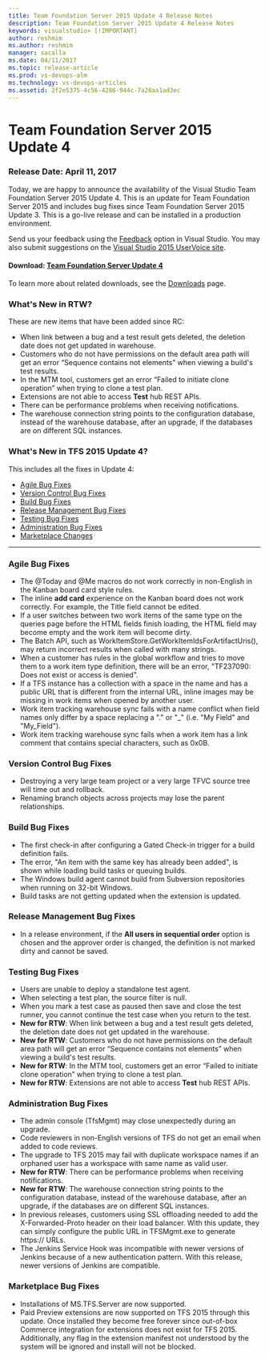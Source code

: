 ```yaml
---
title: Team Foundation Server 2015 Update 4 Release Notes
description: Team Foundation Server 2015 Update 4 Release Notes
keywords: visualstudio> [!IMPORTANT]
author: reshmim
ms.author: reshmim
manager: sacalla
ms.date: 04/11/2017
ms.topic: release-article
ms.prod: vs-devops-alm
ms.technology: vs-devops-articles
ms.assetid: 2f2e5375-4c56-4286-944c-7a28aa1ad3ec
---
```



# Team Foundation Server 2015 Update 4

### Release Date: April 11, 2017

Today, we are happy to announce the availability of the Visual Studio Team Foundation Server 2015 Update 4. This is an update for Team Foundation Server 2015 and includes bug fixes since Team Foundation Server 2015 Update 3. This is a go-live release and can be installed in a production environment.

Send us your feedback using the [Feedback](https://msdn.microsoft.com/en-US/library/mt632287.aspx) option in Visual Studio. You may also submit suggestions on the [Visual Studio 2015 UserVoice site](https://visualstudio.uservoice.com/forums/121579-visual-studio).

#### Download: [Team Foundation Server Update 4](https://go.microsoft.com/fwlink/?LinkId=844068)

To learn more about related downloads, see the [Downloads](https://www.visualstudio.com/downloads/download-visual-studio-vs) page.

### What's New in RTW?
These are new items that have been added since RC:
* When link between a bug and a test result gets deleted, the deletion date does not get updated in warehouse.
* Customers who do not have permissions on the default area path will get an error “Sequence contains not elements” when viewing a build's test results.
* In the MTM tool, customers get an error “Failed to initiate clone operation” when trying to clone a test plan.
* Extensions are not able to access __Test__ hub REST APIs.
* There can be performance problems when receiving notifications.
* The warehouse connection string points to the configuration database, instead of the warehouse database, after an upgrade, if the databases are on different SQL instances.

### What's New in TFS 2015 Update 4?
This includes all the fixes in Update 4:
* [Agile Bug Fixes](#agile)
* [Version Control Bug Fixes](#vc)
* [Build Bug Fixes](#build)
* [Release Management Bug Fixes](#rm)
* [Testing Bug Fixes](#test)
* [Administration Bug Fixes](#admin)
* [Marketplace Changes](#marketplace)


****

### <a id="agile"> </a> Agile Bug Fixes 
* The @Today and @Me macros do not work correctly in non-English in the Kanban board card style rules.
* The inline __add card__ experience on the Kanban board does not work correctly. For example, the Title field cannot be edited.
* If a user switches between two work items of the same type on the queries page before the HTML fields finish loading, the HTML field may become empty and the work item will become dirty.
* The Batch API, such as WorkItemStore.GetWorkItemIdsForArtifactUris(), may return incorrect results when called with many strings.
* When a customer has rules in the global workflow and tries to move them to a work item type definition, there will be an error, "TF237090: Does not exist or access is denied".
* If a TFS instance has a collection with a space in the name and has a public URL that is different from the internal URL, inline images may be missing in work items when opened by another user.
* Work item tracking warehouse sync fails with a name conflict when field names only differ by a space replacing a "." or "_" (i.e. "My Field" and "My_Field").
* Work item tracking warehouse sync fails when a work item has a link comment that contains special characters, such as 0x0B.

### <a id="vc"> </a> Version Control Bug Fixes
* Destroying a very large team project or a very large TFVC source tree will time out and rollback.
* Renaming branch objects across projects may lose the parent relationships.

### <a id="build"> </a> Build Bug Fixes 
* The first check-in after configuring a Gated Check-in trigger for a build definition fails.
* The error, "An item with the same key has already been added", is shown while loading build tasks or queuing builds.
* The Windows build agent cannot build from Subversion repositories when running on 32-bit Windows.
* Build tasks are not getting updated when the extension is updated.

### <a id="rm"> </a> Release Management Bug Fixes
* In a release environment, if the __All users in sequential order__ option is chosen and the approver order is changed, the definition is not marked dirty and cannot be saved.

### <a id="test"> </a> Testing Bug Fixes
* Users are unable to deploy a standalone test agent.
* When selecting a test plan, the source filter is null.
* When you mark a test case as paused then save and close the test runner, you cannot continue the test case when you return to the test.
* **New for RTW**: When link between a bug and a test result gets deleted, the deletion date does not get updated in the warehouse.
* **New for RTW**: Customers who do not have permissions on the default area path will get an error “Sequence contains not elements” when viewing a build's test results.
* **New for RTW**: In the MTM tool, customers get an error “Failed to initiate clone operation” when trying to clone a test plan.
* **New for RTW**: Extensions are not able to access __Test__ hub REST APIs.

### <a id="admin"> </a> Administration Bug Fixes
* The admin console (TfsMgmt) may close unexpectedly during an upgrade.
* Code reviewers in non-English versions of TFS do not get an email when added to code reviews.
* The upgrade to TFS 2015 may fail with duplicate workspace names if an orphaned user has a workspace with same name as valid user.
* **New for RTW**: There can be performance problems when receiving notifications.
* **New for RTW**: The warehouse connection string points to the configuration database, instead of the warehouse database, after an upgrade, if the databases are on different SQL instances.
* In previous releases, customers using SSL offloading needed to add the X-Forwarded-Proto header on their load balancer. With this update, they can simply configure the public URL in TFSMgmt.exe to generate https:// URLs.
* The Jenkins Service Hook was incompatible with newer versions of Jenkins because of a new authentication pattern.  With this release, newer versions of Jenkins are compatible.

### <a id="marketplace"> </a> Marketplace Bug Fixes
* Installations of MS.TFS.Server are now supported.
* Paid Preview extensions are now supported on TFS 2015 through this update. Once installed they become free forever since out-of-box Commerce integration for extensions does not exist for TFS 2015. Additionally, any flag in the extension manifest not understood by the system will be ignored and install will not be blocked.


